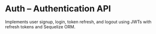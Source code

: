 # Auth – Authentication API

Implements user signup, login, token refresh, and logout using JWTs with refresh tokens and Sequelize ORM.
